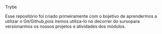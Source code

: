 Trybe

Esse repositório foi criado primeiramente com o bojetivo de aprendermos a utilizar o Git/Github,pois iremos utiliza-lo no decorrer do sursopara versionarmos os nossos projetos e atividades dos módulos.
